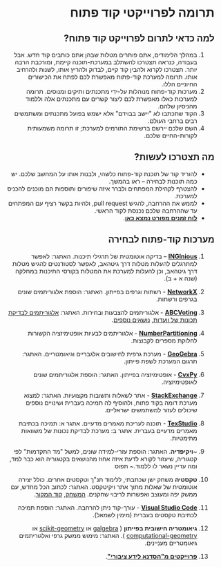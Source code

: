 <div dir='rtl' lang='he'>

# תרומה לפרוייקטי קוד פתוח

## למה כדאי לתרום לפרוייקט קוד פתוח?

1. במהלך הלימודים, אתם פותרים מטלות שבהן אתם כותבים קוד חדש. אבל בעבודה, כנראה תצטרכו להשתלב במערכת-תוכנה קיימת, ומורכבת הרבה יותר. תצטרכו לקרוא ולהבין קוד קיים, לבדוק ולהריץ אותו, לשנות ולהרחיב אותו. תרומה למערכת קוד-פתוח מאפשרת לכם לפתח את הכישורים החיוניים הללו.
2. מערכות קוד-פתוח מנוהלות על-ידי מתכנתים ותיקים ומנוסים. תרומה למערכות כאלו מאפשרת לכם ליצור קשרים עם מתכנתים אלה וללמוד מהניסיון שלהם.
3. הקוד שתכתבו לא "יישב בבוידם" אלא ישמש בפועל מתכנתים ומשתמשים רבים ברחבי העולם.
4. השם שלכם יירשם ברשימת התורמים למערכת; זו תרומה משמעותית לקורות-החיים שלכם.

## מה תצטרכו לעשות?

 * להוריד קוד של תוכנת קוד-פתוח כלשהי, ולבנות אותו על המחשב שלכם. יש כמה תוכנות לבחירה – ראו בהמשך.
 * להצטרף לקהילת המפתחים ולברר איזה שיפורים ותוספות הם מוכנים להכניס למערכת.
 * לממש את ההרחבה, להגיש pull request, ולהיות בקשר רציף עם המפתחים עד שההרחבה שלכם נכנסת לקוד הראשי.
 * **[לוח זמנים מפורט נמצא כאן](timetable.md)**.

## מערכות קוד-פתוח לבחירה

1. **[INGInious](https://docs.inginious.org/)** – בדיקה אוטומטית של תרגילי תיכנות. 
האתגר: לאפשר למתרגלים להעלות מטלות דרך גיטהאב, לאפשר לסטודנטים להגיש מטלות דרך גיטהאב, וכן להעלות למערכת את המטלות בקורסי התיכנות במחלקה (שנה א + ב).

1. **[NetworkX](https://github.com/networkx/networkx/blob/main/CONTRIBUTING.rst)**  - רשתות וגרפים בפייתון. האתגר:  הוספת אלגוריתמים שונים בגרפים ורשתות.

1. **[ABCVoting](https://github.com/martinlackner/abcvoting)** - אלגוריתמים להצבעות ובחירות.
האתגר:
[אלגוריתמים לבדיקת תכונות של וועדות](https://github.com/martinlackner/abcvoting/issues/19),
[נושאים נוספים](https://github.com/martinlackner/abcvoting/issues).

1. **[NumberPartitioning](https://github.com/fuglede/numberpartitioning)** - אלגוריתמים לבעיות אופטימיזציה הקשורות לחלוקת מספרים לקבוצות.

1. **[GeoGebra](https://github.com/geogebra/geogebra)** - מערכת גרפית לחישובים אלגבריים וגיאומטריים. האתגר: תרגום המערכת לשפת פייתון.

1. **[CvxPy](https://github.com/cvxpy/cvxpy#contributing)**  - אופטימיזציה בפייתון. 
האתגר:  הוספת אלגוריתמים שונים לאופטימיזציה.

2. **[StackExchange](http://stackexchange.com)** -  אתר לשאלות ותשובות מקצועיות. 
האתגר: למצוא מערכת דומה בקוד פתוח, ולהוסיף לה תמיכה בעברית ושינויים נוספים שיכולים לעזור למשתמשים ישראליים.

1. **[TexStudio](https://github.com/texstudio-org/texstudio)** - תוכנה לעריכת מאמרים מדעיים.
אתגר א: תמיכה בכתיבת מאמרים מדעיים בעברית. 
אתגר ב: מערכת לבדיקת נכונות של משוואות מתימטיות. 

1. ~**ויקיפדיה**.  האתגר:  הוספת עזרי-למידה שונים, למשל "מד התקדמות" לפי קטגוריה, שיעזור לקורא לדעת איזה אחוז מהנושאים בקטגוריה הוא כבר למד, ומה עדיין נשאר לו ללמוד.~
תפוס

1. **טקסטיה**
 משחק ישן שכתבתי, ללימוד תנ"ך וטקסטים אחרים. כולל יצירה אוטומטית של שאלות מתוך אתר ויקיטקסט.
 האתגר: לכתוב הכל מחדש, עם ממשק יפה ומעוצב ואפשרות לריבוי שחקנים.
 [המשחק](http://tora.us.fm/quest/world/land.php?title=%D7%9E%D7%A9%D7%97%D7%A7%3A%D7%98%D7%A7%D7%A1%D7%98%D7%99%D7%94%2F%D7%90%D7%A8%D7%A5-%D7%94%D7%9E%D7%A7%D7%A8%D7%90),
 [קוד המקור](https://github.com/erelsgl/textia).

1. **[Visual Studio Code](https://github.com/microsoft/vscode)**  -  עורך-קוד ניתן להרחבה.
האתגר: הוספת תמיכה לכתיבת טקסטים בעברית (מימין לשמאל).

1. **גיאומטריה חישובית בפייתון** ( [galgebra](https://github.com/pygae/galgebra)  או [scikit-geometry](https://wolfv.medium.com/introducing-scikit-geometry-ae1dccaad5fd) או [computational-geometry](https://www.toptal.com/python/computational-geometry-in-python-from-theory-to-implementation) ). 
האתגר: מימוש ממשק גרפי ואלגוריתמים גיאומטריים מעניינים.

1. **[פרוייקטים מ"הסדנא לידע ציבורי"](https://www.hasadna.org.il/%D7%94%D7%AA%D7%A0%D7%93%D7%91%D7%95%D7%AA/)**.

</div>